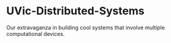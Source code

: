 UVic-Distributed-Systems
========================

Our extravaganza in building cool systems that involve multiple computational devices.
